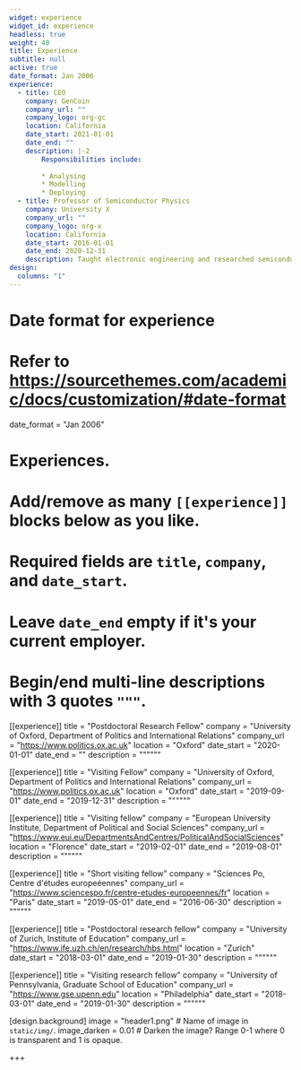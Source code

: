 ```yaml
---
widget: experience
widget_id: experience
headless: true
weight: 40
title: Experience
subtitle: null
active: true
date_format: Jan 2006
experience:
  - title: CEO
    company: GenCoin
    company_url: ""
    company_logo: org-gc
    location: California
    date_start: 2021-01-01
    date_end: ""
    description: |-2
        Responsibilities include:
        
        * Analysing
        * Modelling
        * Deploying
  - title: Professor of Semiconductor Physics
    company: University X
    company_url: ""
    company_logo: org-x
    location: California
    date_start: 2016-01-01
    date_end: 2020-12-31
    description: Taught electronic engineering and researched semiconductor physics.
design:
  columns: "1"
---
```

# Date format for experience
#   Refer to https://sourcethemes.com/academic/docs/customization/#date-format
date_format = "Jan 2006"

# Experiences.
#   Add/remove as many `[[experience]]` blocks below as you like.
#   Required fields are `title`, `company`, and `date_start`.
#   Leave `date_end` empty if it's your current employer.
#   Begin/end multi-line descriptions with 3 quotes `"""`.
[[experience]]
  title = "Postdoctoral Research Fellow"
  company = "University of Oxford, Department of Politics and International Relations"
  company_url = "https://www.politics.ox.ac.uk"
  location = "Oxford"
  date_start = "2020-01-01"
  date_end = ""
  description = """"""

[[experience]]
  title = "Visiting Fellow"
  company = "University of Oxford, Department of Politics and International Relations"
  company_url = "https://www.politics.ox.ac.uk"
  location = "Oxford"
  date_start = "2019-09-01"
  date_end = "2019-12-31"
  description = """"""

[[experience]]
  title = "Visiting fellow"
  company = "European University Institute, Department of Political and Social Sciences"
  company_url = "https://www.eui.eu/DepartmentsAndCentres/PoliticalAndSocialSciences"
  location = "Florence"
  date_start = "2019-02-01"
  date_end = "2019-08-01"
  description = """"""

[[experience]]
  title = "Short visiting fellow"
  company = "Sciences Po, Centre d'études europeéennes"
  company_url = "https://www.sciencespo.fr/centre-etudes-europeennes/fr"
  location = "Paris"
  date_start = "2019-05-01"
  date_end = "2016-06-30"
  description = """"""

[[experience]]
  title = "Postdoctoral research fellow"
  company = "University of Zurich, Institute of Education"
  company_url = "https://www.ife.uzh.ch/en/research/hbs.html"
  location = "Zurich"
  date_start = "2018-03-01"
  date_end = "2019-01-30"
  description = """"""

[[experience]]
  title = "Visiting research fellow"
  company = "University of Pennsylvania, Graduate School of Education"
  company_url = "https://www.gse.upenn.edu"
  location = "Philadelphia"
  date_start = "2018-03-01"
  date_end = "2019-01-30"
  description = """"""

[design.background]
image = "header1.png"  # Name of image in `static/img/`.
image_darken = 0.01  # Darken the image? Range 0-1 where 0 is transparent and 1 is opaque.

+++
